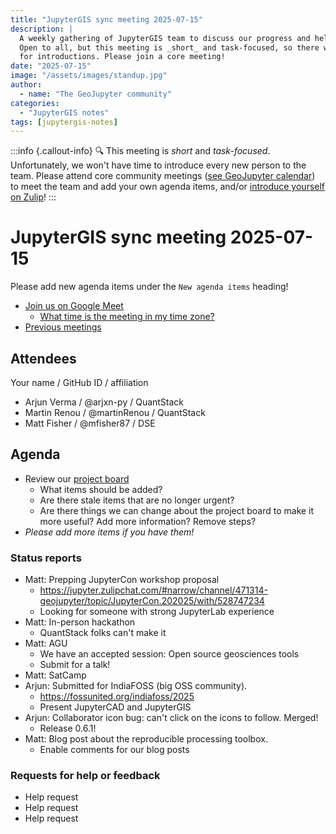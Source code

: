 ```yaml
---
title: "JupyterGIS sync meeting 2025-07-15"
description: |
  A weekly gathering of JupyterGIS team to discuss our progress and help each other out.
  Open to all, but this meeting is _short_ and task-focused, so there will not be time
  for introductions. Please join a core meeting!
date: "2025-07-15"
image: "/assets/images/standup.jpg"
author:
  - name: "The GeoJupyter community"
categories:
  - "JupyterGIS notes"
tags: [jupytergis-notes]
---
```


:::info {.callout-info}
:mag: This meeting is _short_ and _task-focused_. Unfortunately, we won't have time to
introduce every new person to the team. Please attend core community meetings ([see
GeoJupyter calendar](https://geojupyter.org/calendar)) to meet the team and add your own
agenda items, and/or
[introduce yourself on Zulip](https://jupyter.zulipchat.com/#narrow/channel/471314-geojupyter/topic/Welcome)!
:::

# JupyterGIS sync meeting 2025-07-15

Please add new agenda items under the `New agenda items` heading!

- [Join us on Google Meet](https://meet.google.com/zhk-vygf-gke)
  - [What time is the meeting in my time zone?](https://dateful.com/convert/utc?t=3pm)
- [Previous meetings](https://geojupyter.org/blog/#category=JupyterGIS%20notes)


## Attendees

Your name / GitHub ID / affiliation

* Arjun Verma / @arjxn-py / QuantStack
* Martin Renou / @martinRenou / QuantStack
* Matt Fisher / @mfisher87  / DSE


## Agenda

* Review our [project board](https://github.com/orgs/geojupyter/projects/2)
  * What items should be added?
  * Are there stale items that are no longer urgent?
  * Are there things we can change about the project board to make it more useful? Add
    more information? Remove steps?
* _Please add more items if you have them!_


### Status reports

* Matt: Prepping JupyterCon workshop proposal
    * https://jupyter.zulipchat.com/#narrow/channel/471314-geojupyter/topic/JupyterCon.202025/with/528747234
    * Looking for someone with strong JupyterLab experience
* Matt: In-person hackathon
    * QuantStack folks can't make it
* Matt: AGU
    * We have an accepted session: Open source geosciences tools
    * Submit for a talk!
* Matt: SatCamp
* Arjun: Submitted for IndiaFOSS (big OSS community).
    * https://fossunited.org/indiafoss/2025
    * Present JupyterCAD and JupyterGIS
* Arjun: Collaborator icon bug: can't click on the icons to follow. Merged!
    * Release 0.6.1!
* Matt: Blog post about the reproducible processing toolbox.
    * Enable comments for our blog posts


### Requests for help or feedback

* Help request
* Help request
* Help request
